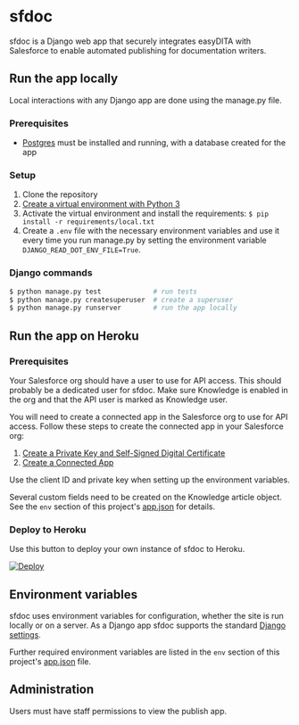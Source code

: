 # sfdoc

sfdoc is a Django web app that securely integrates easyDITA with Salesforce to enable automated publishing for documentation writers.

## Run the app locally

Local interactions with any Django app are done using the manage.py file.

### Prerequisites

* [Postgres](https://www.postgresql.org/) must be installed and running, with a database created for the app

### Setup

1. Clone the repository
2. [Create a virtual environment with Python 3](https://docs.python.org/3/library/venv.html#creating-virtual-environments)
3. Activate the virtual environment and install the requirements: `$ pip install -r requirements/local.txt`
4. Create a `.env` file with the necessary environment variables and use it every time you run manage.py by setting the environment variable `DJANGO_READ_DOT_ENV_FILE=True`.

### Django commands

```bash
$ python manage.py test             # run tests
$ python manage.py createsuperuser  # create a superuser
$ python manage.py runserver        # run the app locally
```

## Run the app on Heroku

### Prerequisites

Your Salesforce org should have a user to use for API access. This should probably be a dedicated user for sfdoc. Make sure Knowledge is enabled in the org and that the API user is marked as Knowledge user.

You will need to create a connected app in the Salesforce org to use for API access. Follow these steps to create the connected app in your Salesforce org:

1. [Create a Private Key and Self-Signed Digital Certificate](https://developer.salesforce.com/docs/atlas.en-us.sfdx_dev.meta/sfdx_dev/sfdx_dev_auth_key_and_cert.htm)
2. [Create a Connected App](https://developer.salesforce.com/docs/atlas.en-us.sfdx_dev.meta/sfdx_dev/sfdx_dev_auth_connected_app.htm)

Use the client ID and private key when setting up the environment variables.

Several custom fields need to be created on the Knowledge article object. See the `env` section of this project's [app.json](app.json) for details.

### Deploy to Heroku

Use this button to deploy your own instance of sfdoc to Heroku.

[![Deploy](https://www.herokucdn.com/deploy/button.svg)](https://heroku.com/deploy)

## Environment variables

sfdoc uses environment variables for configuration, whether the site is run locally or on a server. As a Django app sfdoc supports the standard [Django settings](https://docs.djangoproject.com/en/1.11/topics/settings/).

Further required environment variables are listed in the `env` section of this project's [app.json](app.json) file.

## Administration

Users must have staff permissions to view the publish app.
